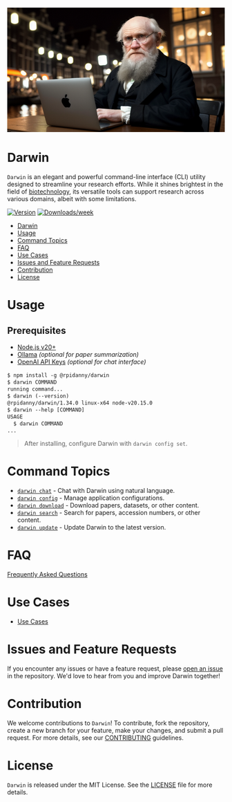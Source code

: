![alt text](darwin.png 'Darwin')

# Darwin

`Darwin` is an elegant and powerful command-line interface (CLI) utility designed to streamline your research efforts. While it shines brightest in the field of [biotechnology](https://en.wikipedia.org/wiki/Biotechnology), its versatile tools can support research across various domains, albeit with some limitations.

[![Version](https://img.shields.io/npm/v/@rpidanny/darwin.svg)](https://npmjs.org/package/@rpidanny/darwin)
[![Downloads/week](https://img.shields.io/npm/dw/@rpidanny/darwin.svg)](https://npmjs.org/package/@rpidanny/darwin)

<!-- toc -->
* [Darwin](#darwin)
* [Usage](#usage)
* [Command Topics](#command-topics)
* [FAQ](#faq)
* [Use Cases](#use-cases)
* [Issues and Feature Requests](#issues-and-feature-requests)
* [Contribution](#contribution)
* [License](#license)
<!-- tocstop -->

# Usage

## Prerequisites

- [Node.js v20+](https://nodejs.org/en/download/prebuilt-installer)
- [Ollama](https://ollama.com/) _(optional for paper summarization)_
- [OpenAI API Keys](https://platform.openai.com/settings/profile?tab=api-keys) _(optional for chat interface)_

<!-- usage -->
```sh-session
$ npm install -g @rpidanny/darwin
$ darwin COMMAND
running command...
$ darwin (--version)
@rpidanny/darwin/1.34.0 linux-x64 node-v20.15.0
$ darwin --help [COMMAND]
USAGE
  $ darwin COMMAND
...
```
<!-- usagestop -->

> After installing, configure Darwin with `darwin config set`.

<!-- commands -->
# Command Topics

* [`darwin chat`](docs/chat.md) - Chat with Darwin using natural language.
* [`darwin config`](docs/config.md) - Manage application configurations.
* [`darwin download`](docs/download.md) - Download papers, datasets, or other content.
* [`darwin search`](docs/search.md) - Search for papers, accession numbers, or other content.
* [`darwin update`](docs/update.md) - Update Darwin to the latest version.

<!-- commandsstop -->

# FAQ

[Frequently Asked Questions](docs/faq.md)

# Use Cases

- [Use Cases](docs/use-cases.md)

# Issues and Feature Requests

If you encounter any issues or have a feature request, please [open an issue](https://github.com/rpidanny/darwin/issues) in the repository. We'd love to hear from you and improve Darwin together!

# Contribution

We welcome contributions to `Darwin`! To contribute, fork the repository, create a new branch for your feature, make your changes, and submit a pull request. For more details, see our [CONTRIBUTING](CONTRIBUTING.md) guidelines.

# License

`Darwin` is released under the MIT License. See the [LICENSE](LICENSE) file for more details.
